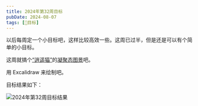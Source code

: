 ```yaml
---
title: 2024年第32周目标
pubDate: 2024-08-07
tags: [📆目标]
---
```


以后每周定一个小目标吧，这样比较高效一些。这周已过半，但是还是可以有个简单的小目标。

这周就搞个[“逍遥猫”](/lab/20240805-xycat)的[凝聚态图景](/lab/20240807-condensed-state-picture)吧。

用 Excalidraw 来绘制吧。

目标结果如下：

![2024年第32周目标结果](/images/target-2024-32.svg)
